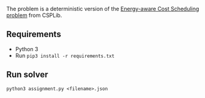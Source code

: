 The problem is a deterministic version of the [Energy-aware Cost Scheduling problem](http://www.csplib.org/Problems/prob059/) from CSPLib.

## Requirements

* Python 3
* Run ```pip3 install -r requirements.txt```

## Run solver

```
python3 assignment.py <filename>.json
```
